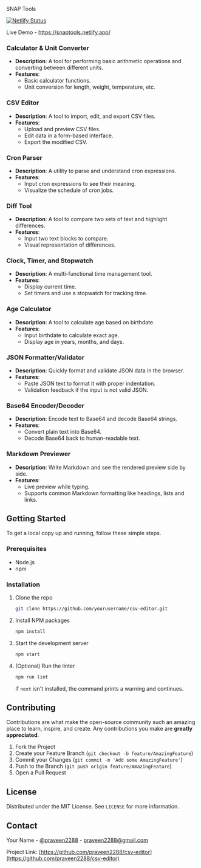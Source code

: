 SNAP Tools

[![Netlify Status](https://api.netlify.com/api/v1/badges/bd1aa4ba-37ca-4d66-bfd4-245ed34b2df1/deploy-status)](https://app.netlify.com/sites/snaptools/deploys)

Live Demo - https://snaptools.netlify.app/

### Calculator & Unit Converter
- **Description**: A tool for performing basic arithmetic operations and converting between different units.
- **Features**:
  - Basic calculator functions.
  - Unit conversion for length, weight, temperature, etc.

### CSV Editor
- **Description**: A tool to import, edit, and export CSV files.
- **Features**:
  - Upload and preview CSV files.
  - Edit data in a form-based interface.
  - Export the modified CSV.

### Cron Parser
- **Description**: A utility to parse and understand cron expressions.
- **Features**:
  - Input cron expressions to see their meaning.
  - Visualize the schedule of cron jobs.

### Diff Tool
- **Description**: A tool to compare two sets of text and highlight differences.
- **Features**:
  - Input two text blocks to compare.
  - Visual representation of differences.

### Clock, Timer, and Stopwatch
- **Description**: A multi-functional time management tool.
- **Features**:
  - Display current time.
  - Set timers and use a stopwatch for tracking time.

### Age Calculator
- **Description**: A tool to calculate age based on birthdate.
- **Features**:
  - Input birthdate to calculate exact age.
  - Display age in years, months, and days.

### JSON Formatter/Validator
- **Description**: Quickly format and validate JSON data in the browser.
- **Features**:
  - Paste JSON text to format it with proper indentation.
  - Validation feedback if the input is not valid JSON.

### Base64 Encoder/Decoder
- **Description**: Encode text to Base64 and decode Base64 strings.
- **Features**:
  - Convert plain text into Base64.
  - Decode Base64 back to human-readable text.

### Markdown Previewer
- **Description**: Write Markdown and see the rendered preview side by side.
- **Features**:
  - Live preview while typing.
  - Supports common Markdown formatting like headings, lists and links.

## Getting Started

To get a local copy up and running, follow these simple steps.

### Prerequisites

- Node.js
- npm

### Installation

1. Clone the repo
   ```sh
   git clone https://github.com/yourusername/csv-editor.git
   ```
2. Install NPM packages
   ```sh
   npm install
   ```
3. Start the development server
   ```sh
   npm start
   ```
4. (Optional) Run the linter
   ```sh
   npm run lint
   ```
   If `next` isn't installed, the command prints a warning and continues.

## Contributing

Contributions are what make the open-source community such an amazing place to learn, inspire, and create. Any contributions you make are **greatly appreciated**.

1. Fork the Project
2. Create your Feature Branch (`git checkout -b feature/AmazingFeature`)
3. Commit your Changes (`git commit -m 'Add some AmazingFeature'`)
4. Push to the Branch (`git push origin feature/AmazingFeature`)
5. Open a Pull Request

## License

Distributed under the MIT License. See `LICENSE` for more information.

## Contact

Your Name - [@praveen2288](https://twitter.com/praveen2288) - praveen2288@gmail.com

Project Link: [https://github.com/praveen2288/csv-editor](https://github.com/praveen2288/csv-editor)